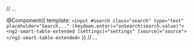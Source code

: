 // ...

@Component({ 
  template: `
    <input #search class="search" type="text" placeholder="Search..." (keydown.enter)="onSearch(search.value)">
    <ng2-smart-table-extended [settings]="settings" [source]="source"></ng2-smart-table-extended>
  `
})
// ...
